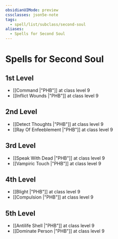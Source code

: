 ```yaml
---
obsidianUIMode: preview
cssclasses: json5e-note
tags:
  - spell/list/subclass/second-soul
aliases:
  - Spells for Second Soul
---
```

# Spells for Second Soul

## 1st Level

- [[Command \|"PHB"]] at class level 9
- [[Inflict Wounds \|"PHB"]] at class level 9

## 2nd Level

- [[Detect Thoughts \|"PHB"]] at class level 9
- [[Ray Of Enfeeblement \|"PHB"]] at class level 9

## 3rd Level

- [[Speak With Dead \|"PHB"]] at class level 9
- [[Vampiric Touch \|"PHB"]] at class level 9

## 4th Level

- [[Blight \|"PHB"]] at class level 9
- [[Compulsion \|"PHB"]] at class level 9

## 5th Level

- [[Antilife Shell \|"PHB"]] at class level 9
- [[Dominate Person \|"PHB"]] at class level 9
